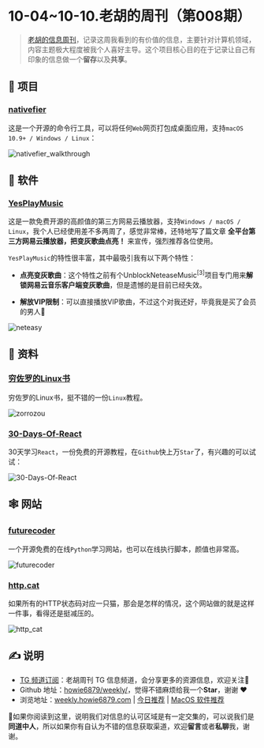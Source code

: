 # 10-04~10-10.老胡的周刊（第008期）

> [老胡的信息周刊](https://weekly.howie6879.com/)，记录这周我看到的有价值的信息，主要针对计算机领域，内容主题极大程度被我个人喜好主导。这个项目核心目的在于记录让自己有印象的信息做一个**留存**以及**共享**。

## 🎯 项目

### [nativefier](https://github.com/nativefier/nativefier)

这是一个开源的命令行工具，可以将任何`Web`网页打包成桌面应用，支持`macOS 10.9+ / Windows / Linux`：

![nativefier_walkthrough](https://images-1252557999.file.myqcloud.com/uPic/nativefier_walkthrough.gif)

## 🤖 软件

### [YesPlayMusic](https://github.com/qier222/YesPlayMusic)

这是一款免费开源的高颜值的第三方网易云播放器，支持`Windows / macOS / Linux`，我个人已经使用差不多两周了，感觉非常棒，还特地写了篇文章 **全平台第三方网易云播放器，把变灰歌曲点亮！** 来宣传，强烈推荐各位使用。

`YesPlayMusic`的特性很丰富，其中最吸引我有以下两个特性：

- **点亮变灰歌曲**：这个特性之前有个UnblockNeteaseMusic<sup>\[3\]</sup>项目专门用来**解锁网易云音乐客户端变灰歌曲**，但是遗憾的是目前已经失效。
  
- **解放VIP限制**：可以直接播放VIP歌曲，不过这个对我还好，毕竟我是买了会员的男人🤗
  

![neteasy](https://images-1252557999.file.myqcloud.com/uPic/neteasy.png)

## 👀 资料

### [穷佐罗的Linux书](https://zorrozou.github.io/)

穷佐罗的Linux书，挺不错的一份`Linux`教程。

![zorrozou](https://images-1252557999.file.myqcloud.com/uPic/zorrozou.jpg)

### [30-Days-Of-React](https://github.com/Asabeneh/30-Days-Of-React)

30天学习`React`，一份免费的开源教程，在`Github`快上万`Star`了，有兴趣的可以试试：

![30-Days-Of-React](https://images-1252557999.file.myqcloud.com/uPic/GeYfjR.jpg)

## 🕸 网站

### [futurecoder](https://futurecoder.io/course/#ide)

一个开源免费的在线`Python`学习网站，也可以在线执行脚本，颜值也非常高。

![futurecoder](https://images-1252557999.file.myqcloud.com/uPic/futurecoder.jpg)

### [http.cat](https://http.cat)

如果所有的HTTP状态码对应一只猫，那会是怎样的情况，这个网站做的就是这样一件事，看得还是挺减压的。

![http_cat](https://images-1252557999.file.myqcloud.com/uPic/http_cat.jpg)

## ✍️ 说明

- [TG 频道订阅](https://t.me/howie_weekly)：老胡周刊 TG 信息频道，会分享更多的资源信息，欢迎关注👏
- Github 地址：[howie6879/weekly/](https://github.com/howie6879/weekly/)，觉得不错麻烦给我一个**Star**，谢谢 ❤️
- 浏览地址：[weekly.howie6879.com](https://weekly.howie6879.com) | [今日推荐](https://weekly.howie6879.com/recommend/index.html) | [MacOS 软件推荐](https://weekly.howie6879.com/soft/mac.html)

🙌如果你阅读到这里，说明我们对信息的认可区域是有一定交集的，可以说我们是**同道中人**，所以如果你有自认为不错的信息获取渠道，欢迎**留言**或者**私聊**我，谢谢。
